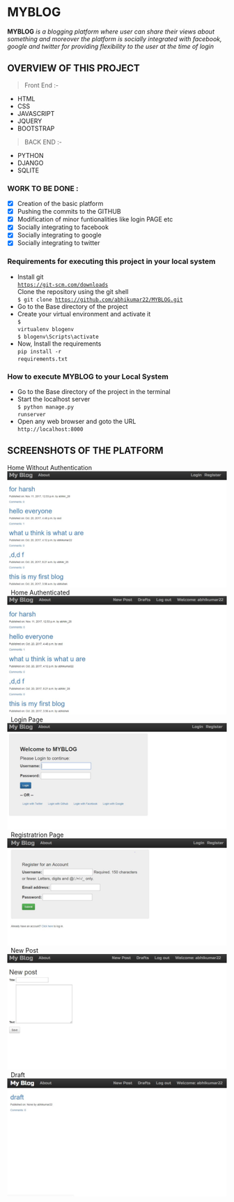 # MYBLOG
**MYBLOG** *is a blogging platform where user can share their views about something and moreover the platform is socially integrated with* *facebook, google and twitter for providing flexibility to the user at the time of login*

## OVERVIEW OF THIS PROJECT

> Front End :-
- HTML
- CSS
- JAVASCRIPT
- JQUERY
- BOOTSTRAP

> BACK END :-
- PYTHON
- DJANGO
- SQLITE

### WORK TO BE DONE :
- [x] Creation of the basic platform
- [x] Pushing the commits to the GITHUB
- [x] Modification of minor funtionalities like login PAGE etc
- [x] Socially integrating to facebook
- [x] Socially integrating to google
- [x] Socially integrating to twitter

### Requirements for executing this project in your local system <br>
- Install git <br>
<code>https://git-scm.com/downloads</code> <br>
Clone the repository using the git shell <br>
<code>$ git clone https://github.com/abhikumar22/MYBLOG.git</code> <br>
- Go to the Base directory of the project <br>
- Create your virtual environment and activate it <br>
<code>$ virtualenv blogenv</code> <br>
<code>$ blogenv\Scripts\activate</code> <br>
- Now, Install the requirements <br>
<code>pip install -r requirements.txt</code> <br>

### How to execute MYBLOG to your Local System
- Go to the Base directory of the project in the terminal <br>
- Start the localhost server <br>
<code>$ python manage.py runserver</code> <br>
- Open any web browser and goto the URL <br>
 <code>http://localhost:8000</code>

## SCREENSHOTS OF THE PLATFORM
Home Without Authentication
<img src="/screenshots/home_without_authenticated.JPG">
&nbsp;
Home Authenticated
<img src="/screenshots/home_authenticated.JPG">
&nbsp;
Login Page
<img src="/screenshots/login_page.JPG">
&nbsp;
Registratrion Page
<img src="/screenshots/registration_page.JPG">
&nbsp;
New Post
<img src="/screenshots/new_post.JPG">
&nbsp;
Draft
<img src="/screenshots/draft.JPG">
&nbsp;
